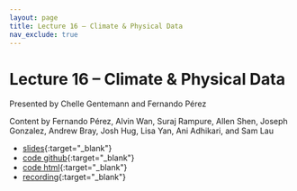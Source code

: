 ```yaml
---
layout: page
title: Lecture 16 – Climate & Physical Data
nav_exclude: true
---
```


# Lecture 16 – Climate & Physical Data

Presented by Chelle Gentemann and Fernando Pérez

Content by Fernando Pérez, Alvin Wan, Suraj Rampure, Allen Shen, Joseph Gonzalez, Andrew Bray, Josh Hug, Lisa Yan, Ani Adhikari, and Sam Lau

- [slides](https://docs.google.com/presentation/d/1QaQIGJ15xLrVunoIe6N8DewmNkVdJCqBMwtAlZdWC3E/edit?usp=sharing){:target="_blank"}
- [code github](https://github.com/DS-100/fa22/tree/main/lec/lec16){:target="_blank"}
- [code html](../../resources/assets/lectures/lec16/lec16.html){:target="_blank"}
- [recording](https://bcourses.berkeley.edu/courses/1518286/external_tools/78985){:target="_blank"}